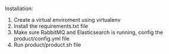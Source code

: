 Installation: 

1. Create a virtual enviroment using virtualenv
2. Install the requirements.txt file
3. Make sure RabbitMQ and Elasticsearch is running, config the product/config.yml file
4. Run product/product.sh file